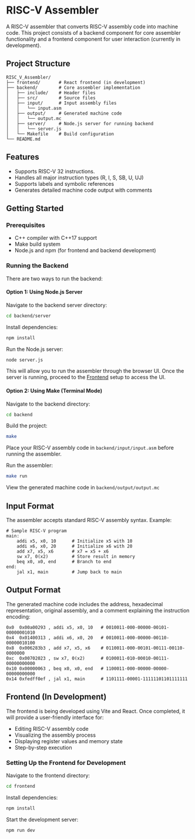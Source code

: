 # RISC-V Assembler

A RISC-V assembler that converts RISC-V assembly code into machine code. This project consists of a backend component for core assembler functionality and a frontend component for user interaction (currently in development).

## Project Structure
```
RISC_V_Assembler/
├── frontend/       # React frontend (in development)
├── backend/        # Core assembler implementation
│   ├── include/    # Header files
│   ├── src/        # Source files
│   ├── input/      # Input assembly files
│   │   └── input.asm
│   ├── output/     # Generated machine code
│   │   └── output.mc
│   ├── server/     # Node.js server for running backend
│   │   └── server.js
│   └── Makefile    # Build configuration
└── README.md
```

## Features
- Supports RISC-V 32 instructions.
- Handles all major instruction types (R, I, S, SB, U, UJ)
- Supports labels and symbolic references
- Generates detailed machine code output with comments

## Getting Started

### Prerequisites
- C++ compiler with C++17 support
- Make build system
- Node.js and npm (for frontend and backend development)

### Running the Backend
There are two ways to run the backend:

#### Option 1: Using Node.js Server
Navigate to the backend server directory:
```sh
cd backend/server
```
Install dependencies:
```sh
npm install
```
Run the Node.js server:
```sh
node server.js
```
This will allow you to run the assembler through the browser UI. Once the server is running, proceed to the [Frontend](#frontend-in-development) setup to access the UI.

#### Option 2: Using Make (Terminal Mode)
Navigate to the backend directory:
```sh
cd backend
```
Build the project:
```sh
make
```
Place your RISC-V assembly code in `backend/input/input.asm` before running the assembler.

Run the assembler:
```sh
make run
```
View the generated machine code in `backend/output/output.mc`

## Input Format
The assembler accepts standard RISC-V assembly syntax. Example:
```assembly
# Sample RISC-V program
main:
    addi x5, x0, 10      # Initialize x5 with 10
    addi x6, x0, 20      # Initialize x6 with 20
    add x7, x5, x6       # x7 = x5 + x6
    sw x7, 0(x2)         # Store result in memory
    beq x0, x0, end      # Branch to end
end:
    jal x1, main         # Jump back to main
```

## Output Format
The generated machine code includes the address, hexadecimal representation, original assembly, and a comment explaining the instruction encoding:
```
0x0  0x00a00293 , addi x5, x0, 10   # 0010011-000-00000-00101-00000001010
0x4  0x01400313 , addi x6, x0, 20   # 0010011-000-00000-00110-00000010100
0x8  0x006283b3 , add x7, x5, x6    # 0110011-000-00101-00111-00110-0000000
0xc  0x00702023 , sw x7, 0(x2)      # 0100011-010-00010-00111-00000000000
0x10 0x00000063 , beq x0, x0, end   # 1100011-000-00000-00000-00000000000
0x14 0xfedff0ef , jal x1, main      # 1101111-00001-11111101101111111
```

## Frontend (In Development)
The frontend is being developed using Vite and React. Once completed, it will provide a user-friendly interface for:
- Editing RISC-V assembly code
- Visualizing the assembly process
- Displaying register values and memory state
- Step-by-step execution

### Setting Up the Frontend for Development
Navigate to the frontend directory:
```sh
cd frontend
```
Install dependencies:
```sh
npm install
```
Start the development server:
```sh
npm run dev
```

